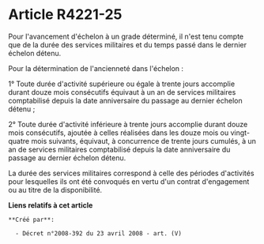 # Article R4221-25

Pour l'avancement d'échelon à un grade déterminé, il n'est tenu compte que de la durée des services militaires et du temps
passé dans le dernier échelon détenu.

Pour la détermination de l'ancienneté dans l'échelon :

1° Toute durée d'activité supérieure ou égale à trente jours accomplie durant douze mois consécutifs équivaut à un an de
services militaires comptabilisé depuis la date anniversaire du passage au dernier échelon détenu ;

2° Toute durée d'activité inférieure à trente jours accomplie durant douze mois consécutifs, ajoutée à celles réalisées dans
les douze mois ou vingt-quatre mois suivants, équivaut, à concurrence de trente jours cumulés, à un an de services militaires
comptabilisé depuis la date anniversaire du passage au dernier échelon détenu.

La durée des services militaires correspond à celle des périodes d'activités pour lesquelles ils ont été convoqués en vertu
d'un contrat d'engagement ou au titre de la disponibilité.

**Liens relatifs à cet article**

	**Créé par**:

	  - Décret n°2008-392 du 23 avril 2008 - art. (V)
